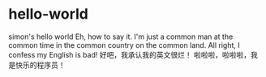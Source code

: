 # hello-world
simon's hello world
Eh, how to say it. I'm just a common man at the common time in the common country on the common land.
All right, I confess my English is bad!
好吧，我承认我的英文很烂！
啦啦啦，啦啦啦，我是快乐的程序员！
